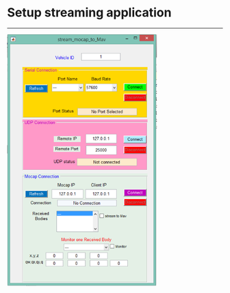 # Setup streaming application



---
<img src="OptiStream.PNG" alt="OptiStream" style="width: 350px;" algin="middle"/>







